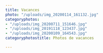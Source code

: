 ```yaml
---
title: Vacances
photo: "/uploads/img_20200114_161132.jpg"
categoryphotos:
- "/uploads/img_20200711_151646.jpg"
- "/uploads/img_20191118_123437.jpg"
- "/uploads/img_20200109_164543.jpg"
categoryphotostitle: Photos de vacances

---
```

